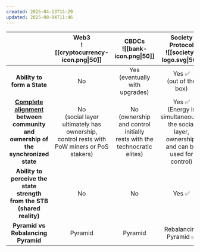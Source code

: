 ```yaml
---
created: 2025-04-13T15:29
updated: 2025-08-04T11:46
---
```


|                                                                                               |                              Web3<br>![[cryptocurrency-icon.png\|50]]                               |                        CBDCs<br>![[bank-icon.png\|50]]                        |                        **Society Protocol**<br>![[society-logo.svg\|50]]                         |
| :-------------------------------------------------------------------------------------------: | :-------------------------------------------------------------------------------------------------: | :---------------------------------------------------------------------------: | :----------------------------------------------------------------------------------------------: |
|                                  **Ability to form a State**                                  |                                                 No                                                  |                      Yes <br>(eventually with upgrades)                       |                                  Yes ✅ <br>(out of the box)<br>                                  |
| **<u>Complete alignment</u> between<br>community and ownership of the<br>synchronized state** | No<br>(social layer ultimately has ownership, <br>control rests with PoW miners or PoS stakers)<br> | No<br>(ownership and control initially<br>rests with the technocratic elites) | Yes ✅<br>(Energy is simultaneously the social layer, <br>ownership, and can be used for control) |
|          **Ability to perceive the state strength<br>from the STB (shared reality)**          |                                                 No                                                  |                                      No                                       |                                              Yes ✅                                               |
|                              **Pyramid vs Rebalancing Pyramid**                               |                                               Pyramid                                               |                                    Pyramid                                    |                                      Rebalancing Pyramid ✅                                       |
